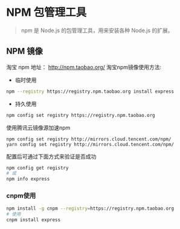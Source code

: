 #  NPM 包管理工具

> npm 是 Node.js 的包管理工具，用来安装各种 Node.js 的扩展。

## NPM 镜像
淘宝 npm 地址： http://npm.taobao.org/
淘宝npm镜像使用方法:
* 临时使用
```sh
npm --registry https://registry.npm.taobao.org install express
```
* 持久使用
```sh
npm config set registry https://registry.npm.taobao.org

```
使用腾讯云镜像源加速npm

```
npm config set registry http://mirrors.cloud.tencent.com/npm/
yarn config set registry http://mirrors.cloud.tencent.com/npm/
```

配置后可通过下面方式来验证是否成功

```sh
npm config get registry
# 或
npm info express
```

### cnpm使用
```sh
npm install -g cnpm --registry=https://registry.npm.taobao.org
# 使用
cnpm install express
```